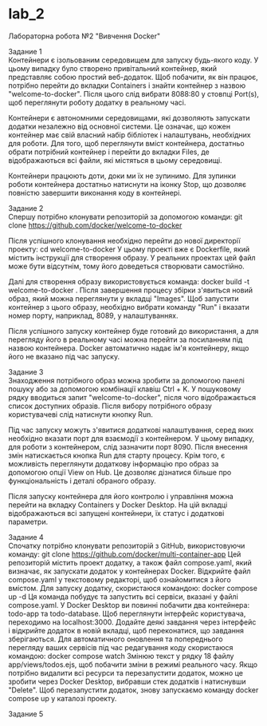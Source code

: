 # lab_2
Лабораторна робота №2 "Вивчення Docker"

Задание 1<br>
Контейнери є ізольованим середовищем для запуску будь-якого коду. У цьому випадку було створено привітальний контейнер, який представляє собою простий веб-додаток. Щоб побачити, як він працює, потрібно перейти до вкладки Containers і знайти контейнер з назвою "welcome-to-docker". Після цього слід вибрати 8088:80 у стовпці Port(s), щоб переглянути роботу додатку в реальному часі.

Контейнери є автономними середовищами, які дозволяють запускати додатки незалежно від основної системи. Це означає, що кожен контейнер має свій власний набір бібліотек і налаштувань, необхідних для роботи. Для того, щоб переглянути вміст контейнера, достатньо обрати потрібний контейнер і перейти до вкладки Files, де відображаються всі файли, які містяться в цьому середовищі.

Контейнери працюють доти, доки ми їх не зупинимо. Для зупинки роботи контейнера достатньо натиснути на іконку Stop, що дозволяє повністю завершити виконання коду в контейнері.

Задание 2<br>
Спершу потрібно клонувати репозиторій за допомогою команди:
git clone https://github.com/docker/welcome-to-docker

Після успішного клонування необхідно перейти до нової директорії проекту:
cd welcome-to-docker
У цьому проекті вже є Dockerfile, який містить інструкції для створення образу. У реальних проектах цей файл може бути відсутнім, тому його доведеться створювати самостійно.

Далі для створення образу використовується команда:
docker build -t welcome-to-docker .
Після завершення процесу збірки з'явиться новий образ, який можна переглянути у вкладці "Images". Щоб запустити контейнер з цього образу, необхідно вибрати команду "Run" і вказати номер порту, наприклад, 8089, у налаштуваннях.

Після успішного запуску контейнер буде готовий до використання, а для перегляду його в реальному часі можна перейти за посиланням під назвою контейнера. Docker автоматично надає ім'я контейнеру, якщо його не вказано під час запуску.

Задание 3<br>
Знаходження потрібного образ можна зробити за допомогою панелі пошуку або за допомогою комбінації клавіш Ctrl + K. У пошуковому рядку вводиться запит "welcome-to-docker", після чого відображається список доступних образів. Після вибору потрібного образу користувачеві слід натиснути кнопку Run.

Під час запуску можуть з'явитися додаткові налаштування, серед яких необхідно вказати порт для взаємодії з контейнером. У цьому випадку, для роботи з контейнером, слід зазначити порт 8090. Після внесення змін натискається кнопка Run для старту процесу.
Крім того, є можливість переглянути додаткову інформацію про образ за допомогою опції View on Hub. Це дозволяє дізнатися більше про функціональність і деталі обраного образу.

Після запуску контейнера для його контролю і управління можна перейти на вкладку Containers у Docker Desktop. На цій вкладці відображаються всі запущені контейнери, їх статус і додаткові параметри.

Задание 4<br>
Спочатку потрібно клонувати репозиторій з GitHub, використовуючи команду:
git clone https://github.com/docker/multi-container-app
Цей репозиторій містить проект додатку, а також файл compose.yaml, який визначає, як запускати додаток у контейнерах Docker. Відкрийте файл compose.yaml у текстовому редакторі, щоб ознайомитися з його вмістом.
Для запуску додатку, скористаюся командою:
docker compose up -d
Ця команда побудує та запустить всі сервіси, вказані у файлі compose.yaml. У Docker Desktop ви повинні побачити два контейнера: todo-app та todo-database. Щоб переглянути інтерфейс користувача, переходимо на localhost:3000.
Додайте деякі завдання через інтерфейс і відкрийте додаток в новій вкладці, щоб переконатися, що завдання зберігаються.
Для автоматичного оновлення та попереднього перегляду ваших сервісів під час редагування коду скористаюся командою:
docker compose watch
Змінюю текст у рядку 18 файлу app/views/todos.ejs, щоб побачити зміни в режимі реального часу.
Якщо потрібно видалити всі ресурси та перезапустити додаток, можно це зробити через Docker Desktop, вибравши стек додатків і натиснувши "Delete". Щоб перезапустити додаток, знову запускаємо команду docker compose up у каталозі проекту.

Задание 5<br>
